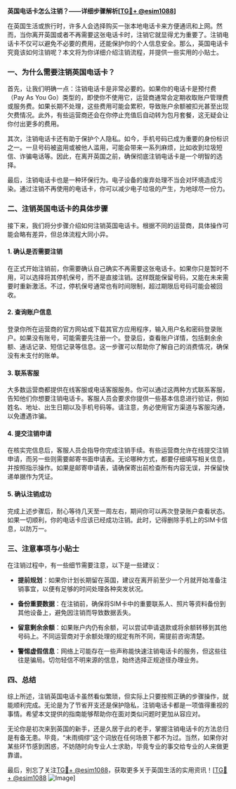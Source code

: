 **英国电话卡怎么注销？——详细步骤解析[[TG💪+ @esim1088](https://t.me/s/esim1088)]**

在英国生活或旅行时，许多人会选择购买一张本地电话卡来方便通讯和上网。然而，当你离开英国或者不再需要这张电话卡时，注销它就显得尤为重要了。注销电话卡不仅可以避免不必要的费用，还能保护你的个人信息安全。那么，英国电话卡究竟该如何注销呢？本文将为你详细介绍注销流程，并提供一些实用的小贴士。

### 一、为什么需要注销英国电话卡？

首先，让我们明确一点：注销电话卡是非常必要的。如果你的电话卡是预付费（Pay As You Go）类型的，即使你不使用它，运营商通常会定期收取账户管理费或服务费。如果长期不处理，这些费用可能会累积，导致账户余额被扣光甚至出现欠费情况。此外，有些运营商还会在你停止充值后自动转为包月套餐，这无疑会让你付出更多的费用。

其次，注销电话卡还有助于保护个人隐私。如今，手机号码已成为重要的身份标识之一。一旦号码被盗用或被他人滥用，可能会带来一系列麻烦，比如收到垃圾短信、诈骗电话等。因此，在离开英国之前，确保彻底注销电话卡是一个明智的选择。

最后，注销电话卡也是一种环保行为。电子设备的废弃处理不当会对环境造成污染。通过注销不再使用的电话卡，你可以减少电子垃圾的产生，为地球尽一份力。

### 二、注销英国电话卡的具体步骤

接下来，我们将分步骤介绍如何注销英国电话卡。根据不同的运营商，具体操作可能会略有差异，但总体流程大同小异。

#### 1. 确认是否需要注销

在正式开始注销前，你需要确认自己确实不再需要这张电话卡。如果你只是暂时不用，可以选择将其停机保号，而不是直接注销。这样既能保留号码，又能在未来需要时重新激活。不过，停机保号通常也有时间限制，超过期限后号码可能会被回收。

#### 2. 查询账户信息

登录你所在运营商的官方网站或下载其官方应用程序，输入用户名和密码登录账户。如果没有账号，可能需要先注册一个。登录后，查看账户详情，包括剩余余额、通话记录、短信记录等信息。这一步骤可以帮助你了解自己的消费情况，确保没有未支付的账单。

#### 3. 联系客服

大多数运营商都提供在线客服或电话客服服务。你可以通过这两种方式联系客服，告知他们你想要注销电话卡。客服人员会要求你提供一些基本信息进行验证，例如姓名、地址、出生日期以及手机号码等。请注意，务必使用官方渠道与客服沟通，以免遭遇诈骗。

#### 4. 提交注销申请

在核实完信息后，客服人员会指导你完成注销手续。有些运营商允许在线提交注销申请，而另一些则需要邮寄书面申请表。无论哪种方式，都要仔细填写相关信息，并按照指示操作。如果是邮寄申请表，请确保寄出前检查所有内容无误，并保留快递单据作为凭证。

#### 5. 确认注销成功

完成上述步骤后，耐心等待几天至一周左右，期间你可以再次登录账户查看状态。如果一切顺利，你的电话卡应该已经成功注销。此时，记得删除手机上的SIM卡信息，以防万一。

### 三、注意事项与小贴士

在注销过程中，有一些细节需要注意，以下是一些建议：

- **提前规划**：如果你计划长期留在英国，建议在离开前至少一个月就开始准备注销事宜，以便有足够的时间处理各种突发状况。
  
- **备份重要数据**：在注销前，确保将SIM卡中的重要联系人、照片等资料备份到其他设备上，避免因注销而导致数据丢失。

- **留意剩余余额**：如果账户内仍有余额，可以尝试申请退款或将余额转移到其他号码上。不同运营商对于余额处理的规定有所不同，需提前咨询清楚。

- **警惕虚假信息**：网络上可能存在一些声称能快速注销电话卡的服务，但这些往往是骗局。切勿轻信不明来源的信息，始终选择正规途径办理业务。

### 四、总结

综上所述，注销英国电话卡虽然看似繁琐，但实际上只要按照正确的步骤操作，就能顺利完成。无论是为了节省开支还是保护隐私，注销电话卡都是一项值得重视的事情。希望本文提供的指南能够帮助你在面对类似问题时更加从容应对。

无论你是初次来到英国的新手，还是久居于此的老手，掌握注销电话卡的方法总归是有备无患。毕竟，“未雨绸缪”这个词放在任何场景下都不为过。当然，如果你对某些环节感到困惑，不妨随时向专业人士求助，毕竟专业的事交给专业的人来做更靠谱。

最后，别忘了关注[TG💪+ @esim1088](https://t.me/s/esim1088)，获取更多关于英国生活的实用资讯！[[TG💪+ @esim1088](https://t.me/s/esim1088) ![Image](https://i.postimg.cc/4NQfJmqS/Snipaste-2025-05-13-00-14-12.png)]